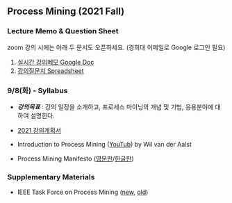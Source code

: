 ## Process Mining (2021 Fall)

### Lecture Memo & Question Sheet

zoom 강의 시에는 아래 두 문서도 오픈하세요. (경희대 이메일로 Google 로그인 필요)
1. [실시간 강의메모 Google Doc](https://docs.google.com/document/d/1W5Xdrc8U26Q6rryIAS_o5lQIotwaeok0myewZpaVfqk)
2. [강의질문지 Spreadsheet](https://docs.google.com/spreadsheets/d/1V7jakZjPTKyLyQIzT8Re8GIwJVlU-Qks4fhPR3VhbVI)

### 9/8(화) - Syllabus

* ___강의목표___ : 강의 일정을 소개하고, 프로세스 마이닝의 개념 및 기법, 응용분야에 대하여 설명한다.

* [2021 강의계획서](http://sugang.khu.ac.kr/core?attribute=lectPlan&p_year=2021&p_term=20&p_teach=027799&p_code=BDA71500&p_subjt=BDA715&lang=ko&loginYn=N)
* Introduction to Process Mining ([YouTub](https://youtu.be/7oat7MatU_U)) by Wil van der Aalst
* Process Mining Manifesto ([영문판](https://drive.google.com/file/d/1dIe3vnYKHFzA9FDehhCR5O-QwtwRi2ok)/[한글판](https://drive.google.com/file/d/14DBntkV-gVwUsXt-a_S6xIg0wKy7rQ1F/view))


### Supplementary Materials
* IEEE Task Force on Process Mining ([new](https://www.tf-pm.org/), [old](https://www.win.tue.nl/ieeetfpm/))

